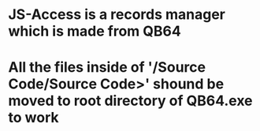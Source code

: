 # JS-Access is a records manager which is made from QB64
# All the files inside of '/Source Code/Source Code>' shound be moved to root directory of QB64.exe to work
